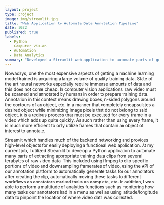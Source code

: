 ```yaml
---
layout: project
type: project
image: img/streamlit.jpg
title: "Web Application to Automate Data Annotation Pipeline"
date: 2022
published: true
labels:
  - Python
  - Computer Vision
  - Automation
  - Data Analytics
summary: "Developed a Streamlit web application to automate parts of getting video data annotated before being fed into machine learning models."
---
```


Nowadays, one the most expensive aspects of getting a machine learning model trained is acquiring a large volume of quality training data.  State of the art neural networks especially require immense amounts of data and this does not come cheap.  In computer vision applications, raw video must be scanned and annotated by humans in order to prepare training data.  Annotation in this context means drawing boxes, n-sided polygons around the contours of an object, etc. in a manner that completely encapsulates a desired object while minimizing image pixels that do not belong to said object.  It is a tedious process that must be executed for every frame in a video which adds up quite quickly.  As such rather than using every frame, it is much more efficient to only utilize frames that contain an object of interest to annotate.

Streamlit which handles much of the backend networking and provides high-level objects for easily deploying a functional web application.  At my current job, I utilized Streamlit to develop a Python application to automate many parts of extracting appropriate training data clips from several terabytes of raw video data.  This included using ffmpeg to clip specific portions of video and downsampling framerates of video, using the API of our annotation platform to automatically generate tasks for our annotators after creating the clip, automatically moving these tasks to different workflows as annotators marked tasks as complete, etc.  In addition, I was able to perform a multitude of analytics functions such as monitoring how many tasks our annotators had in a menu as well as using latitude/longitude data to pinpoint the location of where video data was collected.
